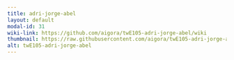 ```yaml
---
title: adri-jorge-abel
layout: default
modal-id: 31
wiki-link: https://github.com/aigora/twE105-adri-jorge-abel/wiki
thumbnail: https://raw.githubusercontent.com/aigora/twE105-adri-jorge-abel/master/logo.png.png
alt: twE105-adri-jorge-abel
---
```

